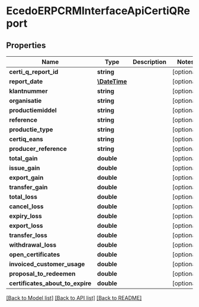 # EcedoERPCRMInterfaceApiCertiQReport

## Properties
Name | Type | Description | Notes
------------ | ------------- | ------------- | -------------
**certi_q_report_id** | **string** |  | [optional] 
**report_date** | [**\DateTime**](\DateTime.md) |  | [optional] 
**klantnummer** | **string** |  | [optional] 
**organisatie** | **string** |  | [optional] 
**productiemiddel** | **string** |  | [optional] 
**reference** | **string** |  | [optional] 
**productie_type** | **string** |  | [optional] 
**certiq_eans** | **string** |  | [optional] 
**producer_reference** | **string** |  | [optional] 
**total_gain** | **double** |  | [optional] 
**issue_gain** | **double** |  | [optional] 
**export_gain** | **double** |  | [optional] 
**transfer_gain** | **double** |  | [optional] 
**total_loss** | **double** |  | [optional] 
**cancel_loss** | **double** |  | [optional] 
**expiry_loss** | **double** |  | [optional] 
**export_loss** | **double** |  | [optional] 
**transfer_loss** | **double** |  | [optional] 
**withdrawal_loss** | **double** |  | [optional] 
**open_certificates** | **double** |  | [optional] 
**invoiced_customer_usage** | **double** |  | [optional] 
**proposal_to_redeemen** | **double** |  | [optional] 
**certificates_about_to_expire** | **double** |  | [optional] 

[[Back to Model list]](../README.md#documentation-for-models) [[Back to API list]](../README.md#documentation-for-api-endpoints) [[Back to README]](../README.md)


